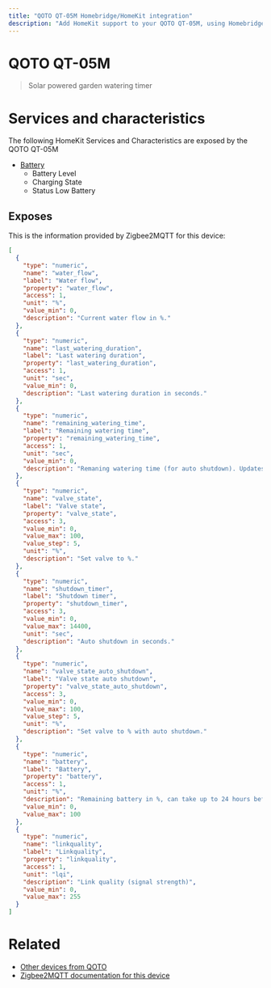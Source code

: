 ```yaml
---
title: "QOTO QT-05M Homebridge/HomeKit integration"
description: "Add HomeKit support to your QOTO QT-05M, using Homebridge, Zigbee2MQTT and homebridge-z2m."
---
```

<!---
This file has been GENERATED using src/docgen/docgen.ts
DO NOT EDIT THIS FILE MANUALLY!
-->
# QOTO QT-05M
> Solar powered garden watering timer


# Services and characteristics
The following HomeKit Services and Characteristics are exposed by
the QOTO QT-05M

* [Battery](../../battery.md)
  * Battery Level
  * Charging State
  * Status Low Battery



## Exposes

This is the information provided by Zigbee2MQTT for this device:

```json
[
  {
    "type": "numeric",
    "name": "water_flow",
    "label": "Water flow",
    "property": "water_flow",
    "access": 1,
    "unit": "%",
    "value_min": 0,
    "description": "Current water flow in %."
  },
  {
    "type": "numeric",
    "name": "last_watering_duration",
    "label": "Last watering duration",
    "property": "last_watering_duration",
    "access": 1,
    "unit": "sec",
    "value_min": 0,
    "description": "Last watering duration in seconds."
  },
  {
    "type": "numeric",
    "name": "remaining_watering_time",
    "label": "Remaining watering time",
    "property": "remaining_watering_time",
    "access": 1,
    "unit": "sec",
    "value_min": 0,
    "description": "Remaning watering time (for auto shutdown). Updates every minute, and every 10s in the last minute."
  },
  {
    "type": "numeric",
    "name": "valve_state",
    "label": "Valve state",
    "property": "valve_state",
    "access": 3,
    "value_min": 0,
    "value_max": 100,
    "value_step": 5,
    "unit": "%",
    "description": "Set valve to %."
  },
  {
    "type": "numeric",
    "name": "shutdown_timer",
    "label": "Shutdown timer",
    "property": "shutdown_timer",
    "access": 3,
    "value_min": 0,
    "value_max": 14400,
    "unit": "sec",
    "description": "Auto shutdown in seconds."
  },
  {
    "type": "numeric",
    "name": "valve_state_auto_shutdown",
    "label": "Valve state auto shutdown",
    "property": "valve_state_auto_shutdown",
    "access": 3,
    "value_min": 0,
    "value_max": 100,
    "value_step": 5,
    "unit": "%",
    "description": "Set valve to % with auto shutdown."
  },
  {
    "type": "numeric",
    "name": "battery",
    "label": "Battery",
    "property": "battery",
    "access": 1,
    "unit": "%",
    "description": "Remaining battery in %, can take up to 24 hours before reported.",
    "value_min": 0,
    "value_max": 100
  },
  {
    "type": "numeric",
    "name": "linkquality",
    "label": "Linkquality",
    "property": "linkquality",
    "access": 1,
    "unit": "lqi",
    "description": "Link quality (signal strength)",
    "value_min": 0,
    "value_max": 255
  }
]
```

# Related
* [Other devices from QOTO](../index.md#qoto)
* [Zigbee2MQTT documentation for this device](https://www.zigbee2mqtt.io/devices/QT-05M.html)